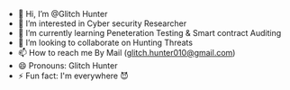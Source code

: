 - 👋 Hi, I’m @Glitch Hunter
- 👀 I’m interested in Cyber security Researcher
- 🌱 I’m currently learning Peneteration Testing & Smart contract Auditing
- 💞️ I’m looking to collaborate on Hunting Threats
- 📫 How to reach me By Mail (glitch.hunter010@gmail.com)
- 😄 Pronouns: Glitch Hunter
- ⚡ Fun fact: I'm everywhere 😈

<!---
GlitcHunter010/GlitcHunter010 is a ✨ special ✨ repository because its `README.md` (this file) appears on your GitHub profile.
You can click the Preview link to take a look at your changes.
--->
